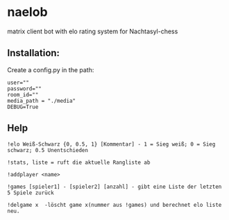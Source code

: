 # naelob

matrix client bot with elo rating system for Nachtasyl-chess 

## Installation:
Create a config.py in the path:

```
user=""
password=""
room_id=""
media_path = "./media"
DEBUG=True
```





## Help
```
!elo Weiß-Schwarz {0, 0.5, 1} [Kommentar] - 1 = Sieg weiß; 0 = Sieg schwarz; 0.5 Unentschieden

!stats, liste = ruft die aktuelle Rangliste ab

!addplayer <name>

!games [spieler1] - [spieler2] [anzahl] - gibt eine Liste der letzten 5 Spiele zurück

!delgame x  -löscht game x(nummer aus !games) und berechnet elo liste neu.
```
